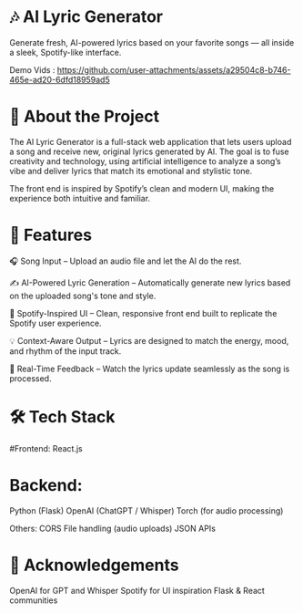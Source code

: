 # 🎶 AI Lyric Generator
Generate fresh, AI-powered lyrics based on your favorite songs — all inside a sleek, Spotify-like interface.

Demo Vids : https://github.com/user-attachments/assets/a29504c8-b746-465e-ad20-6dfd18959ad5

# 🧠 About the Project
The AI Lyric Generator is a full-stack web application that lets users upload a song and receive new, original lyrics generated by AI. The goal is to fuse creativity and technology, using artificial intelligence to analyze a song’s vibe and deliver lyrics that match its emotional and stylistic tone.

The front end is inspired by Spotify’s clean and modern UI, making the experience both intuitive and familiar.

# 🚀 Features
🎧 Song Input – Upload an audio file and let the AI do the rest.

✍️ AI-Powered Lyric Generation – Automatically generate new lyrics based on the uploaded song's tone and style.

🎨 Spotify-Inspired UI – Clean, responsive front end built to replicate the Spotify user experience.

💡 Context-Aware Output – Lyrics are designed to match the energy, mood, and rhythm of the input track.

🔄 Real-Time Feedback – Watch the lyrics update seamlessly as the song is processed.

# 🛠 Tech Stack
#Frontend:
React.js

# Backend:
Python (Flask)
OpenAI (ChatGPT / Whisper)
Torch (for audio processing)

Others:
CORS
File handling (audio uploads)
JSON APIs

# 🙌 Acknowledgements
OpenAI for GPT and Whisper
Spotify for UI inspiration
Flask & React communities
